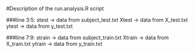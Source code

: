#Description of the run.analysis.R script

###line 3:5:
 stest -> data from subject_test.txt
 Xtest -> data from X_test.txt
 ytest -> data from y_test.txt

###line 7:9:
strain -> data from subject_train.txt
Xtrain -> data from X_train.txt
ytrain -> data from y_train.txt